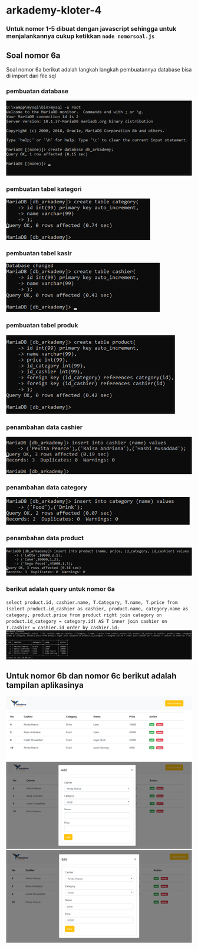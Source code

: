 # arkademy-kloter-4

### Untuk nomor 1-5 dibuat dengan javascript sehingga untuk menjalankannya cukup ketikkan `node nomorsoal.js`

## Soal nomor 6a
Soal nomor 6a berikut adalah langkah langkah pembuatannya
database bisa di import dari file sql

### pembuatan database
![pembuatan database](https://github.com/hasbimsdd27/arkademy-kloter-4/blob/master/Arkademy/buatdb.png)

### pembuatan tabel kategori 
![pembuatan tabel kategori](https://github.com/hasbimsdd27/arkademy-kloter-4/blob/master/Arkademy/buat%20TbCategory.png)

### pembuatan tabel kasir 
![pembuatan tabel kasir](https://github.com/hasbimsdd27/arkademy-kloter-4/blob/master/Arkademy/buatTbCashier.png)

### pembuatan tabel produk 
![pembuatan tabel product](https://github.com/hasbimsdd27/arkademy-kloter-4/blob/master/Arkademy/buatTbProduk.png)

### penambahan data cashier 
![penambahan data cashier](https://github.com/hasbimsdd27/arkademy-kloter-4/blob/master/Arkademy/tambahTbCashier.png)

### penambahan data category 
![penambahan data category](https://github.com/hasbimsdd27/arkademy-kloter-4/blob/master/Arkademy/tambahTbCategory.png)

### penambahan data product
![penambahan data product](https://github.com/hasbimsdd27/arkademy-kloter-4/blob/master/Arkademy/tambahTbProduct.png)

### berikut adalah query untuk nomor 6a
`select product.id, cashier.name, T.Category, T.name, T.price from (select product.id_cashier as cashier, product.name, category.name as category, product.price from product right join category on product.id_category = category.id) AS T inner join cashier on T.cashier = cashier.id order by cashier.id;`
![query nomor 6a](https://github.com/hasbimsdd27/arkademy-kloter-4/blob/master/Arkademy/nomor6a.png)

## Untuk nomor 6b dan nomor 6c berikut adalah tampilan aplikasinya
![tampilan aplikasi](https://github.com/hasbimsdd27/arkademy-kloter-4/blob/master/Arkademy/app1.png)
![tampilan aplikasi](https://github.com/hasbimsdd27/arkademy-kloter-4/blob/master/Arkademy/app2.png)
![tampilan aplikasi](https://github.com/hasbimsdd27/arkademy-kloter-4/blob/master/Arkademy/app3.png)
